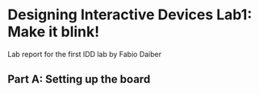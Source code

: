 # Designing Interactive Devices Lab1: Make it blink!

Lab report for the first IDD lab by Fabio Daiber


## Part A: Setting up the board 
